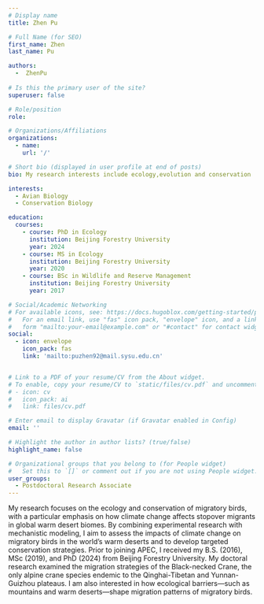 ```yaml
---
# Display name
title: Zhen Pu

# Full Name (for SEO)
first_name: Zhen
last_name: Pu

authors:
  -  ZhenPu
  
# Is this the primary user of the site?
superuser: false

# Role/position
role:

# Organizations/Affiliations
organizations:
  - name: 
    url: '/'

# Short bio (displayed in user profile at end of posts)
bio: My research interests include ecology,evolution and conservation

interests:
  - Avian Biology
  - Conservation Biology

education:
  courses:
    - course: PhD in Ecology
      institution: Beijing Forestry University
      year: 2024
    - course: MS in Ecology
      institution: Beijing Forestry University
      year: 2020
    - course: BSc in Wildlife and Reserve Management
      institution: Beijing Forestry University
      year: 2017

# Social/Academic Networking
# For available icons, see: https://docs.hugoblox.com/getting-started/page-builder/#icons
#   For an email link, use "fas" icon pack, "envelope" icon, and a link in the
#   form "mailto:your-email@example.com" or "#contact" for contact widget.
social:
  - icon: envelope
    icon_pack: fas
    link: 'mailto:puzhen92@mail.sysu.edu.cn'


# Link to a PDF of your resume/CV from the About widget.
# To enable, copy your resume/CV to `static/files/cv.pdf` and uncomment the lines below.
# - icon: cv
#   icon_pack: ai
#   link: files/cv.pdf

# Enter email to display Gravatar (if Gravatar enabled in Config)
email: ''

# Highlight the author in author lists? (true/false)
highlight_name: false

# Organizational groups that you belong to (for People widget)
#   Set this to `[]` or comment out if you are not using People widget.
user_groups:
  - Postdoctoral Research Associate
---
```


My research focuses on the ecology and conservation of migratory birds, with a particular emphasis on how climate change affects stopover migrants in global warm desert biomes. By combining experimental research with mechanistic modeling, I aim to assess the impacts of climate change on migratory birds in the world’s warm deserts and to develop targeted conservation strategies.
Prior to joining APEC, I received my B.S. (2016), MSc (2019), and PhD (2024) from Beijing Forestry University. My doctoral research examined the migration strategies of the Black-necked Crane, the only alpine crane species endemic to the Qinghai-Tibetan and Yunnan-Guizhou plateaus. I am also interested in how ecological barriers—such as mountains and warm deserts—shape migration patterns of migratory birds.

